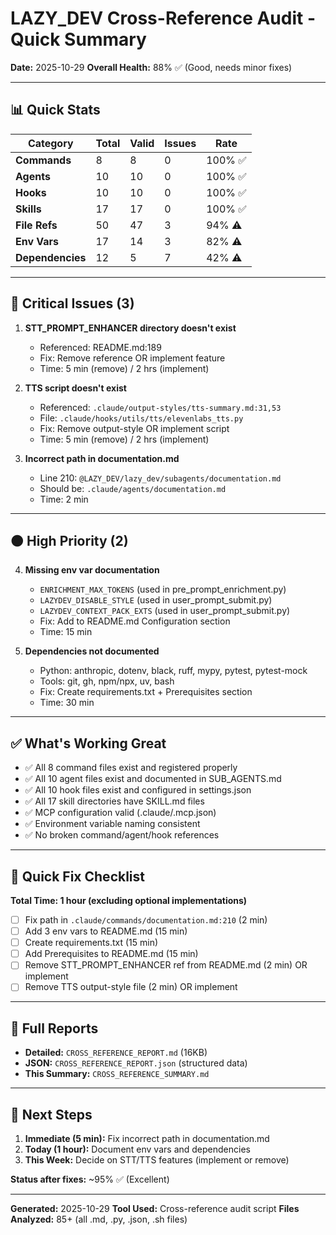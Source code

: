 # LAZY_DEV Cross-Reference Audit - Quick Summary

**Date:** 2025-10-29
**Overall Health:** 88% ✅ (Good, needs minor fixes)

---

## 📊 Quick Stats

| Category | Total | Valid | Issues | Rate |
|----------|-------|-------|--------|------|
| **Commands** | 8 | 8 | 0 | 100% ✅ |
| **Agents** | 10 | 10 | 0 | 100% ✅ |
| **Hooks** | 10 | 10 | 0 | 100% ✅ |
| **Skills** | 17 | 17 | 0 | 100% ✅ |
| **File Refs** | 50 | 47 | 3 | 94% ⚠️ |
| **Env Vars** | 17 | 14 | 3 | 82% ⚠️ |
| **Dependencies** | 12 | 5 | 7 | 42% ⚠️ |

---

## 🔴 Critical Issues (3)

1. **STT_PROMPT_ENHANCER directory doesn't exist**
   - Referenced: README.md:189
   - Fix: Remove reference OR implement feature
   - Time: 5 min (remove) / 2 hrs (implement)

2. **TTS script doesn't exist**
   - Referenced: `.claude/output-styles/tts-summary.md:31,53`
   - File: `.claude/hooks/utils/tts/elevenlabs_tts.py`
   - Fix: Remove output-style OR implement script
   - Time: 5 min (remove) / 2 hrs (implement)

3. **Incorrect path in documentation.md**
   - Line 210: `@LAZY_DEV/lazy_dev/subagents/documentation.md`
   - Should be: `.claude/agents/documentation.md`
   - Time: 2 min

---

## 🟠 High Priority (2)

4. **Missing env var documentation**
   - `ENRICHMENT_MAX_TOKENS` (used in pre_prompt_enrichment.py)
   - `LAZYDEV_DISABLE_STYLE` (used in user_prompt_submit.py)
   - `LAZYDEV_CONTEXT_PACK_EXTS` (used in user_prompt_submit.py)
   - Fix: Add to README.md Configuration section
   - Time: 15 min

5. **Dependencies not documented**
   - Python: anthropic, dotenv, black, ruff, mypy, pytest, pytest-mock
   - Tools: git, gh, npm/npx, uv, bash
   - Fix: Create requirements.txt + Prerequisites section
   - Time: 30 min

---

## ✅ What's Working Great

- ✅ All 8 command files exist and registered properly
- ✅ All 10 agent files exist and documented in SUB_AGENTS.md
- ✅ All 10 hook files exist and configured in settings.json
- ✅ All 17 skill directories have SKILL.md files
- ✅ MCP configuration valid (.claude/.mcp.json)
- ✅ Environment variable naming consistent
- ✅ No broken command/agent/hook references

---

## 🎯 Quick Fix Checklist

**Total Time: 1 hour (excluding optional implementations)**

- [ ] Fix path in `.claude/commands/documentation.md:210` (2 min)
- [ ] Add 3 env vars to README.md (15 min)
- [ ] Create requirements.txt (15 min)
- [ ] Add Prerequisites to README.md (15 min)
- [ ] Remove STT_PROMPT_ENHANCER ref from README.md (2 min) OR implement
- [ ] Remove TTS output-style file (2 min) OR implement

---

## 📂 Full Reports

- **Detailed:** `CROSS_REFERENCE_REPORT.md` (16KB)
- **JSON:** `CROSS_REFERENCE_REPORT.json` (structured data)
- **This Summary:** `CROSS_REFERENCE_SUMMARY.md`

---

## 🚀 Next Steps

1. **Immediate (5 min):** Fix incorrect path in documentation.md
2. **Today (1 hour):** Document env vars and dependencies
3. **This Week:** Decide on STT/TTS features (implement or remove)

**Status after fixes:** ~95% ✅ (Excellent)

---

**Generated:** 2025-10-29
**Tool Used:** Cross-reference audit script
**Files Analyzed:** 85+ (all .md, .py, .json, .sh files)
